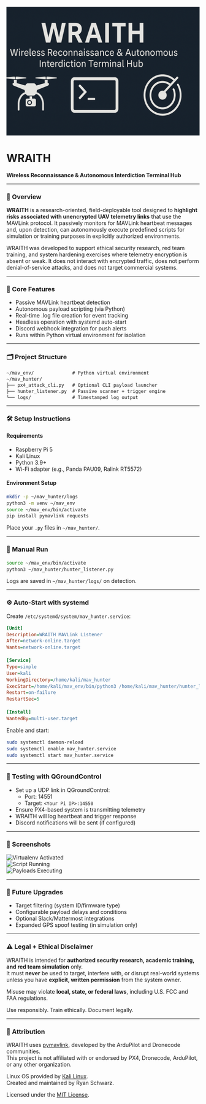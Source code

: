 ![WRAITH Banner](WRAITH_Github_project_banner.png)

# WRAITH  
**Wireless Reconnaissance & Autonomous Interdiction Terminal Hub**

---

### 📡 Overview

**WRAITH** is a research-oriented, field-deployable tool designed to **highlight risks associated with unencrypted UAV telemetry links** that use the MAVLink protocol. It passively monitors for MAVLink heartbeat messages and, upon detection, can autonomously execute predefined scripts for simulation or training purposes in explicitly authorized environments.

WRAITH was developed to support ethical security research, red team training, and system hardening exercises where telemetry encryption is absent or weak. It does not interact with encrypted traffic, does not perform denial-of-service attacks, and does not target commercial systems.

---

### 🧰 Core Features

- Passive MAVLink heartbeat detection
- Autonomous payload scripting (via Python)
- Real-time .log file creation for event tracking
- Headless operation with systemd auto-start
- Discord webhook integration for push alerts
- Runs within Python virtual environment for isolation

---

### 🗂️ Project Structure

```
~/mav_env/              # Python virtual environment
~/mav_hunter/
├── px4_attack_cli.py   # Optional CLI payload launcher
├── hunter_listener.py  # Passive scanner + trigger engine
└── logs/               # Timestamped log output
```

---

### 🛠️ Setup Instructions

#### Requirements
- Raspberry Pi 5
- Kali Linux
- Python 3.9+
- Wi-Fi adapter (e.g., Panda PAU09, Ralink RT5572)

#### Environment Setup

```bash
mkdir -p ~/mav_hunter/logs
python3 -m venv ~/mav_env
source ~/mav_env/bin/activate
pip install pymavlink requests
```

Place your `.py` files in `~/mav_hunter/`.

---

### 🧪 Manual Run

```bash
source ~/mav_env/bin/activate
python3 ~/mav_hunter/hunter_listener.py
```

Logs are saved in `~/mav_hunter/logs/` on detection.

---

### ⚙️ Auto-Start with systemd

Create `/etc/systemd/system/mav_hunter.service`:

```ini
[Unit]
Description=WRAITH MAVLink Listener
After=network-online.target
Wants=network-online.target

[Service]
Type=simple
User=kali
WorkingDirectory=/home/kali/mav_hunter
ExecStart=/home/kali/mav_env/bin/python3 /home/kali/mav_hunter/hunter_listener.py
Restart=on-failure
RestartSec=5

[Install]
WantedBy=multi-user.target
```

Enable and start:
```bash
sudo systemctl daemon-reload
sudo systemctl enable mav_hunter.service
sudo systemctl start mav_hunter.service
```

---

### 🧪 Testing with QGroundControl

- Set up a UDP link in QGroundControl:
  - Port: 14551
  - Target: `<Your Pi IP>:14550`
- Ensure PX4-based system is transmitting telemetry
- WRAITH will log heartbeat and trigger response
- Discord notifications will be sent (if configured)

---

### 📸 Screenshots

![Virtualenv Activated](media/20250418_002425.jpg)  
![Script Running](media/20250418_002505.jpg)  
![Payloads Executing](media/20250418_002538.jpg)

---

### 🚧 Future Upgrades

- Target filtering (system ID/firmware type)
- Configurable payload delays and conditions
- Optional Slack/Mattermost integrations
- Expanded GPS spoof testing (in simulation only)

---

### ⚠️ Legal + Ethical Disclaimer

WRAITH is intended for **authorized security research, academic training, and red team simulation** only.  
It must **never** be used to target, interfere with, or disrupt real-world systems unless you have **explicit, written permission** from the system owner.

Misuse may violate **local, state, or federal laws**, including U.S. FCC and FAA regulations.

Use responsibly. Train ethically. Document legally.

---

### 📎 Attribution

WRAITH uses [pymavlink](https://github.com/ArduPilot/pymavlink), developed by the ArduPilot and Dronecode communities.  
This project is not affiliated with or endorsed by PX4, Dronecode, ArduPilot, or any other organization.

Linux OS provided by [Kali Linux](https://www.kali.org/).  
Created and maintained by Ryan Schwarz.

Licensed under the [MIT License](LICENSE).

